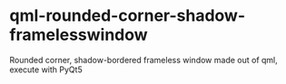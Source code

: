 # qml-rounded-corner-shadow-framelesswindow
Rounded corner, shadow-bordered frameless window made out of qml, execute with PyQt5
